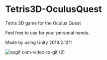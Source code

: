 # Tetris3D-OculusQuest

Tetris 3D game for the Oculus Quest

Feel free to use for your personal needs.

Made by using Unity 2019.2.12f1

![ezgif com-video-to-gif (2)](https://user-images.githubusercontent.com/42948357/71692997-a50d6f00-2dab-11ea-833a-a873fd524592.gif)
